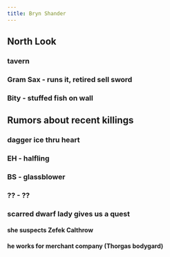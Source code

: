 ```yaml
---
title: Bryn Shander
---
```


## North Look

### tavern
### Gram Sax - runs it, retired sell sword
### Bity - stuffed fish on wall
## Rumors about recent killings
### dagger ice thru heart
### EH - halfling
### BS - glassblower
### ?? - ??
### scarred dwarf lady gives us a quest
#### she suspects Zefek Calthrow
#### he works for merchant company (Thorgas bodygard)
